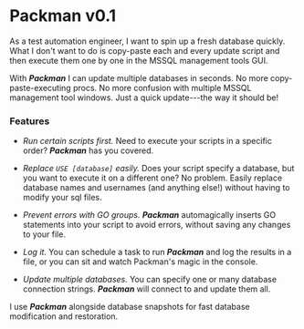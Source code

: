 # Packman v0.1

As a test automation engineer, I want to spin up a fresh database quickly. What I don't want to do is copy-paste each and every update script and then execute them one by one in the MSSQL management tools GUI.

With **_Packman_** I can update multiple databases in seconds. No more copy-paste-executing procs. No more confusion with multiple MSSQL management tool windows. Just a quick update---the way it should be!

### Features

- *Run certain scripts first.* Need to execute your scripts in a specific order? **_Packman_** has you covered.

- *Replace `USE [database]` easily.* Does your script specify a database, but you want to execute it on a different one? No problem. Easily replace database names and usernames (and anything else!) without having to modify your sql files.

- *Prevent errors with GO groups.* **_Packman_** automagically inserts GO statements into your script to avoid errors, without saving any changes to your file.

- *Log it.* You can schedule a task to run **_Packman_** and log the results in a file, or you can sit and watch Packman's magic in the console.

- *Update multiple databases.* You can specify one or many database connection strings. **_Packman_** will connect to and update them all.



I use **_Packman_** alongside database snapshots for fast database modification and restoration.

